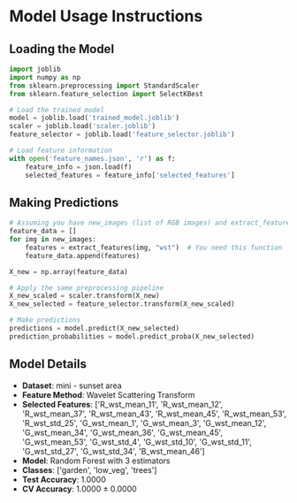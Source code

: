 # Model Usage Instructions

## Loading the Model
```python
import joblib
import numpy as np
from sklearn.preprocessing import StandardScaler
from sklearn.feature_selection import SelectKBest

# Load the trained model
model = joblib.load('trained_model.joblib')
scaler = joblib.load('scaler.joblib')
feature_selector = joblib.load('feature_selector.joblib')

# Load feature information
with open('feature_names.json', 'r') as f:
    feature_info = json.load(f)
    selected_features = feature_info['selected_features']
```

## Making Predictions
```python
# Assuming you have new_images (list of RGB images) and extract_features function
feature_data = []
for img in new_images:
    features = extract_features(img, "wst")  # You need this function
    feature_data.append(features)

X_new = np.array(feature_data)

# Apply the same preprocessing pipeline
X_new_scaled = scaler.transform(X_new)
X_new_selected = feature_selector.transform(X_new_scaled)

# Make predictions
predictions = model.predict(X_new_selected)
prediction_probabilities = model.predict_proba(X_new_selected)
```

## Model Details
- **Dataset**: mini - sunset area
- **Feature Method**: Wavelet Scattering Transform
- **Selected Features**: ['R_wst_mean_11', 'R_wst_mean_12', 'R_wst_mean_37', 'R_wst_mean_43', 'R_wst_mean_45', 'R_wst_mean_53', 'R_wst_std_25', 'G_wst_mean_1', 'G_wst_mean_3', 'G_wst_mean_12', 'G_wst_mean_34', 'G_wst_mean_36', 'G_wst_mean_45', 'G_wst_mean_53', 'G_wst_std_4', 'G_wst_std_10', 'G_wst_std_11', 'G_wst_std_27', 'G_wst_std_34', 'B_wst_mean_46']
- **Model**: Random Forest with 3 estimators
- **Classes**: ['garden', 'low_veg', 'trees']
- **Test Accuracy**: 1.0000
- **CV Accuracy**: 1.0000 ± 0.0000
